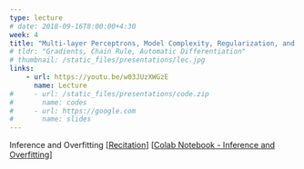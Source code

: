 ```yaml
---
type: lecture
# date: 2018-09-16T8:00:00+4:30
week: 4
title: "Multi-layer Perceptrons, Model Complexity, Regularization, and Dropout"
# tldr: "Gradients, Chain Rule, Automatic Differentiation"
# thumbnail: /static_files/presentations/lec.jpg
links: 
    - url: https://youtu.be/w03JUzXWGzE
      name: Lecture
#     - url: /static_files/presentations/code.zip
#       name: codes
#     - url: https://google.com
#       name: slides
---
```

Inference and Overfitting
[[Recitation](https://youtu.be/649FhWSRUY0)] [[Colab Notebook - Inference and Overfitting](https://colab.research.google.com/drive/1-CE1_Yi9mYkvbdYdohRfTtqrC-jZjAyf)]
